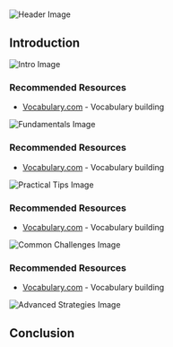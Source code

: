 # 


![Header Image](https://fal.media/files/tiger/ih82ITZXNX2RN2x_gHitF.png)

## Introduction


![Intro Image](https://fal.media/files/koala/8Glll27br1emQGCFlsahS.png)



### Recommended Resources
- [Vocabulary.com](https://www.vocabulary.com/) - Vocabulary building


![Fundamentals Image](https://fal.media/files/elephant/pGqr1oQhZMs8V8YIZZOet.png)



### Recommended Resources
- [Vocabulary.com](https://www.vocabulary.com/) - Vocabulary building


![Practical Tips Image](https://fal.media/files/tiger/eZa-0PYU04_NSt-7JQwEC.png)



### Recommended Resources
- [Vocabulary.com](https://www.vocabulary.com/) - Vocabulary building


![Common Challenges Image](https://fal.media/files/elephant/HOsBEcsL90znF9Xt8RSEh.png)



### Recommended Resources
- [Vocabulary.com](https://www.vocabulary.com/) - Vocabulary building


![Advanced Strategies Image](https://fal.media/files/rabbit/ewBIrbb_w093S5sYPYcdP.png)

## Conclusion

